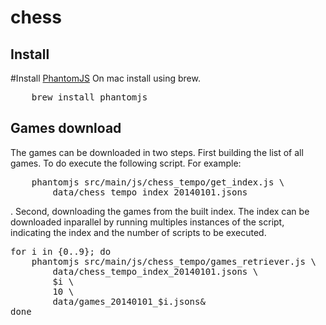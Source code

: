 chess
=====

Install
-------
#Install [PhantomJS](http://phantomjs.org/)
On mac install using brew.
<pre>
	brew install phantomjs
</pre>

Games download
--------------
The games can be downloaded in two steps. First building the list of
all games. To do execute the following script. For example:
<pre>
	phantomjs src/main/js/chess_tempo/get_index.js \
		data/chess_tempo_index_20140101.jsons
</pre>
. Second, downloading the games from the built index. The index can
be downloaded inparallel by running multiples instances of the script,
indicating the index and the number of scripts to be executed.
<pre>
for i in {0..9}; do
	phantomjs src/main/js/chess_tempo/games_retriever.js \
		data/chess_tempo_index_20140101.jsons \
		$i \
		10 \
		data/games_20140101_$i.jsons&
done
</pre>